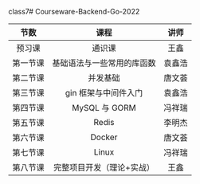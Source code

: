 class7# Courseware-Backend-Go-2022

|  节数  |      课程       | 讲师  |
|:----:|:-------------:|:---:|
| 预习课  |      通识课      | 王鑫  |
| 第一节课 | 基础语法与一些常用的库函数 | 袁鑫浩 |
| 第二节课 |     并发基础      | 唐文荟 |
| 第三节课 | gin 框架与中间件入门  | 袁鑫浩 |
| 第四节课 | MySQL 与 GORM  | 冯祥瑞 |
| 第五节课 |     Redis     | 李明杰 |
| 第六节课 |    Docker     | 唐文荟 |
| 第七节课 |     Linux     | 冯祥瑞 |
| 第八节课 | 完整项目开发（理论+实战） | 王鑫  |
